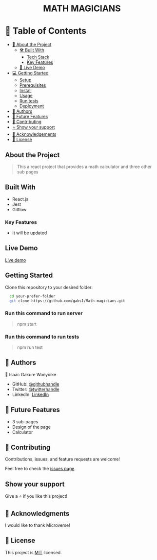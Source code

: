 <a name="readme-top"></a>



<div align="center">
  

  <h1><b>MATH MAGICIANS</b></h1>

</div>

# 📗 Table of Contents

- [📖 About the Project](#about-project)
  - [🛠 Built With](#built-with)
    - [Tech Stack](#tech-stack)
    - [Key Features](#key-features)
  - [🚀 Live Demo](#live-demo)
- [💻 Getting Started](#getting-started)
  - [Setup](#setup)
  - [Prerequisites](#prerequisites)
  - [Install](#install)
  - [Usage](#usage)
  - [Run tests](#run-tests)
  - [Deployment](#triangular_flag_on_post-deployment)
- [👥 Authors](#authors)
- [🔭 Future Features](#future-features)
- [🤝 Contributing](#contributing)
- [⭐️ Show your support](#support)
- [🙏 Acknowledgements](#acknowledgements)
- [📝 License](#license)

## About the Project

> This a react project that provides a math calculator and three other sub pages

## Built With

- React.js
- Jest
- Gitflow

### Key Features

- It will be updated

## Live Demo

[Live demo](https://isaac-math-magicians.onrender.com/)

## Getting Started

Clone this repository to your desired folder:

```sh
  cd your-prefer-folder
  git clone https://github.com/gaks1/Math-magicians.git
```

### Run this command to run server

> npm start

### Run this command to run tests

> npm run test

## 👥 Authors <a name="authors"></a>



👤  Isaac Gakure Wanyoike

 - GitHub: [@githubhandle](https://github.com/gaks1)
 - Twitter: [@twitterhandle](https://twitter.com/bopplov)
-  LinkedIn: [LinkedIn](https://www.linkedin.com/in/isaac-wanyoike-1841a8172/)

## 🔭 Future Features

- 3 sub-pages
- Design of the page
- Calculator

## 🤝 Contributing <a name="contributing"></a>

Contributions, issues, and feature requests are welcome!

Feel free to check the [issues page](https://github.com/gaks1/Math-magicians/issues).

## Show your support

Give a ⭐️ if you like this project!

## 🙏 Acknowledgments

I would like to thank Microverse!

## 📝 License

This project is [MIT](MIT.md) licensed.
